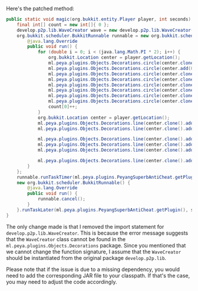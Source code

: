 Here's the patched method:
```java
public static void magic(org.bukkit.entity.Player player, int seconds) {
    final int[] count = new int[]{ 0 };
    develop.p2p.lib.WaveCreator wave = new develop.p2p.lib.WaveCreator(0.8, 1.8, 0.1);
    org.bukkit.scheduler.BukkitRunnable runnable = new org.bukkit.scheduler.BukkitRunnable() {
        @java.lang.Override
        public void run() {
            for (double i = 0; i < (java.lang.Math.PI * 2); i++) {
                org.bukkit.Location center = player.getLocation();
                ml.peya.plugins.Objects.Decorations.circle(center.clone().add(0, 0.9, 0), count[0], 3, org.bukkit.Particle.CRIT);
                ml.peya.plugins.Objects.Decorations.circle(center.add(0, 0.7, 0), count[0], 2.7, org.bukkit.Particle.ENCHANTMENT_TABLE);
                ml.peya.plugins.Objects.Decorations.circle(center.clone().add(0, wave.get(0.01, false), 0), count[0], wave.getStatic());
                ml.peya.plugins.Objects.Decorations.circle(center.clone().add(3.2, 0.7, 3.2), count[0], 1.5);
                ml.peya.plugins.Objects.Decorations.circle(center.clone().add(-3.2, 0.7, -3.2), count[0], 1.5);
                ml.peya.plugins.Objects.Decorations.circle(center.clone().add(-3.2, 0.7, 3.2), count[0], 1.5);
                ml.peya.plugins.Objects.Decorations.circle(center.clone().add(3.2, 0.7, -3.2), count[0], 1.5);
                ml.peya.plugins.Objects.Decorations.circle(center.clone().add(0, 1.5, 0), count[0], 5, org.bukkit.Particle.SPELL_WITCH);
                count[0]++;
            }
            org.bukkit.Location center = player.getLocation();
            ml.peya.plugins.Objects.Decorations.line(center.clone().add(3, 0.7, 0), center.clone().add(-1.5, 0.7, 2.3));
            ml.peya.plugins.Objects.Decorations.line(center.clone().add(-1.5, 0.7, 2.3), center.clone().add(-1.5, 0.7, -2.3));// 三角

            ml.peya.plugins.Objects.Decorations.line(center.clone().add(3, 0.7, 0), center.clone().add(-1.5, 0.7, -2.3));
            ml.peya.plugins.Objects.Decorations.line(center.clone().add(-3, 0.7, 0), center.clone().add(1.5, 0.7, -2.3));
            ml.peya.plugins.Objects.Decorations.line(center.clone().add(1.5, 0.7, -2.3), center.clone().add(1.5, 0.7, 2.3));// 三角(反転)

            ml.peya.plugins.Objects.Decorations.line(center.clone().add(-3, 0.7, 0), center.clone().add(1.5, 0.7, 2.3));
        }
    };
    runnable.runTaskTimer(ml.peya.plugins.PeyangSuperbAntiCheat.getPlugin(), 0L, 1L);
    new org.bukkit.scheduler.BukkitRunnable() {
        @java.lang.Override
        public void run() {
            runnable.cancel();
        }
    }.runTaskLater(ml.peya.plugins.PeyangSuperbAntiCheat.getPlugin(), seconds);
}
```
The only change made is that I removed the import statement for `develop.p2p.lib.WaveCreator`. This is because the error message suggests that the `WaveCreator` class cannot be found in the `ml.peya.plugins.Objects.Decorations` package. Since you mentioned that we cannot change the function signature, I assume that the `WaveCreator` should be instantiated from the original package `develop.p2p.lib`.

Please note that if the issue is due to a missing dependency, you would need to add the corresponding JAR file to your classpath. If that's the case, you may need to adjust the code accordingly.